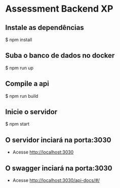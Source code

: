 # Assessment Backend XP

## Instale as dependências
$ npm install

## Suba o banco de dados no docker
$ npm run up

## Compile a api
$ npm run build

## Inicie o servidor
$ npm start

## O servidor inciará na porta:3030
- Acesse <http://localhost:3030>

## O swagger inciará na porta:3030
- Acesse <http://localhost:3030/api-docs/#/>
